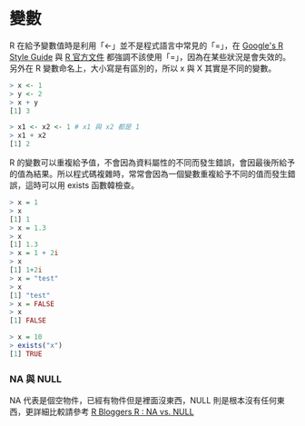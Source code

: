 # 變數

R 在給予變數值時是利用「<-」並不是程式語言中常見的「=」，在 [Google's R Style Guide](http://google-styleguide.googlecode.com/svn/trunk/Rguide.xml#assignment) 與 [R 官方文件](http://stat.ethz.ch/R-manual/R-patched/library/base/html/assignOps.html) 都強調不該使用「=」，因為在某些狀況是會失效的。另外在 R 變數命名上，大小寫是有區別的，所以 x 與 X 其實是不同的變數。

```r
> x <- 1
> y <- 2
> x + y
[1] 3

> x1 <- x2 <- 1 # x1 與 x2 都是 1
> x1 + x2
[1] 2
```

R 的變數可以重複給予值，不會因為資料屬性的不同而發生錯誤，會因最後所給予的值為結果。所以程式碼複雜時，常常會因為一個變數重複給予不同的值而發生錯誤，這時可以用 exists 函數韓檢查。

```r
> x = 1
> x
[1] 1
> x = 1.3
> x
[1] 1.3
> x = 1 + 2i
> x
[1] 1+2i
> x = "test"
> x
[1] "test"
> x = FALSE
> x
[1] FALSE

> x = 10
> exists("x")
[1] TRUE
```

### NA 與 NULL

NA 代表是個空物件，已經有物件但是裡面沒東西，NULL 則是根本沒有任何東西，更詳細比較請參考 [R Bloggers R : NA vs. NULL](http://www.r-bloggers.com/r-na-vs-null/)
